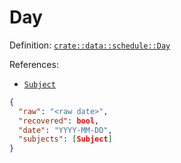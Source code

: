 # Day

Definition: [`crate::data::schedule::Day`](/src/data/schedule/mod.rs?blame=1#L144)

References:
- [`Subject`](/doc/en/object/subject.md)

```json
{
  "raw": "<raw date>",
  "recovered": bool,
  "date": "YYYY-MM-DD",
  "subjects": [Subject]
}
```